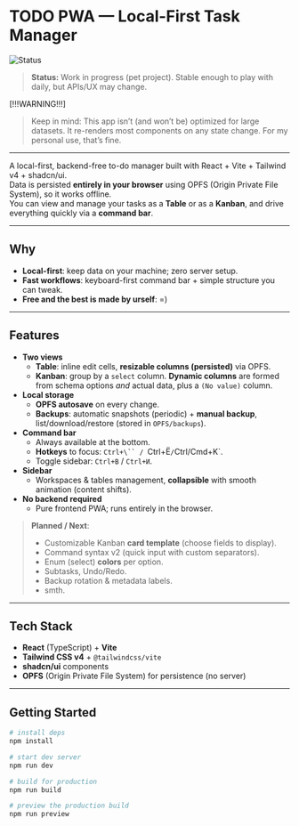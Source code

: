 # TODO PWA — Local-First Task Manager

![Status](https://img.shields.io/badge/status-WIP-yellow)

> **Status:** Work in progress (pet project). Stable enough to play with daily, but APIs/UX may change.

[!!!WARNING!!!]
> Keep in mind: This app isn’t (and won’t be) optimized for large datasets.
> It re-renders most components on any state change. For my personal use, that’s fine.
---

A local-first, backend-free to-do manager built with React + Vite + Tailwind v4 + shadcn/ui.  
Data is persisted **entirely in your browser** using OPFS (Origin Private File System), so it works offline.  
You can view and manage your tasks as a **Table** or as a **Kanban**, and drive everything quickly via a **command bar**.

---

## Why

- **Local-first**: keep data on your machine; zero server setup.
- **Fast workflows**: keyboard-first command bar + simple structure you can tweak.
- **Free and the best is made by urself**: =)

---

## Features

- **Two views**
  - **Table**: inline edit cells, **resizable columns (persisted)** via OPFS.
  - **Kanban**: group by a `select` column. **Dynamic columns** are formed from schema options _and_ actual data, plus a `(No value)` column.
- **Local storage**
  - **OPFS autosave** on every change.
  - **Backups**: automatic snapshots (periodic) + **manual backup**, list/download/restore (stored in `OPFS/backups`).
- **Command bar**
  - Always available at the bottom.
  - **Hotkeys** to focus: ` Ctrl+\`` /  `Ctrl+Ё`/`Ctrl/Cmd+K`.
  - Toggle sidebar: `Ctrl+B` / `Ctrl+И`.
- **Sidebar**
  - Workspaces & tables management, **collapsible** with smooth animation (content shifts).
- **No backend required**
  - Pure frontend PWA; runs entirely in the browser.

> **Planned / Next**:
>
> - Customizable Kanban **card template** (choose fields to display).
> - Command syntax v2 (quick input with custom separators).
> - Enum (select) **colors** per option.
> - Subtasks, Undo/Redo.
> - Backup rotation & metadata labels.
> - smth.

---

## Tech Stack

- **React** (TypeScript) + **Vite**
- **Tailwind CSS v4** + `@tailwindcss/vite`
- **shadcn/ui** components
- **OPFS** (Origin Private File System) for persistence (no server)

---

## Getting Started

```bash
# install deps
npm install

# start dev server
npm run dev

# build for production
npm run build

# preview the production build
npm run preview
```
